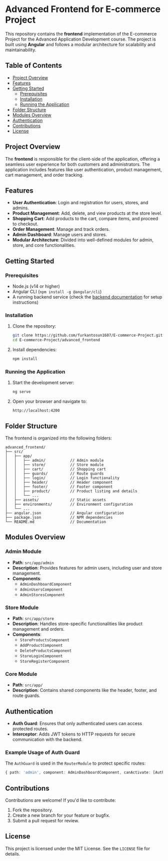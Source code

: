 # Advanced Frontend for E-commerce Project

This repository contains the **frontend** implementation of the E-commerce Project for the Advanced Application Development course. The project is built using **Angular** and follows a modular architecture for scalability and maintainability.

## Table of Contents

- [Project Overview](#project-overview)
- [Features](#features)
- [Getting Started](#getting-started)
  - [Prerequisites](#prerequisites)
  - [Installation](#installation)
  - [Running the Application](#running-the-application)
- [Folder Structure](#folder-structure)
- [Modules Overview](#modules-overview)
- [Authentication](#authentication)
- [Contributions](#contributions)
- [License](#license)

## Project Overview

The **frontend** is responsible for the client-side of the application, offering a seamless user experience for both customers and administrators. The application includes features like user authentication, product management, cart management, and order tracking.

## Features

- **User Authentication**: Login and registration for users, stores, and admins.
- **Product Management**: Add, delete, and view products at the store level.
- **Shopping Cart**: Add products to the cart, compare items, and proceed to checkout.
- **Order Management**: Manage and track orders.
- **Admin Dashboard**: Manage users and stores.
- **Modular Architecture**: Divided into well-defined modules for admin, store, and core functionalities.

## Getting Started

### Prerequisites

- Node.js (v14 or higher)
- Angular CLI (`npm install -g @angular/cli`)
- A running backend service (check the [backend documentation](../backend/README.md) for setup instructions)

### Installation

1. Clone the repository:

   ```bash
   git clone https://github.com/furkantosun1607/E-commerce-Project.git
   cd E-commerce-Project/advanced_frontend
   ```

2. Install dependencies:

   ```bash
   npm install
   ```

### Running the Application

1. Start the development server:

   ```bash
   ng serve
   ```

2. Open your browser and navigate to:

   ```
   http://localhost:4200
   ```

## Folder Structure

The frontend is organized into the following folders:

```
advanced_frontend/
├── src/
│   ├── app/
│   │   ├── admin/           // Admin module
│   │   ├── store/           // Store module
│   │   ├── cart/            // Shopping cart
│   │   ├── guards/          // Route guards
│   │   ├── login/           // Login functionality
│   │   ├── header/          // Header component
│   │   ├── footer/          // Footer component
│   │   ├── product/         // Product listing and details
│   │   └── ...
│   ├── assets/              // Static assets
│   ├── environments/        // Environment configuration
│   └── ...
├── angular.json             // Angular configuration
├── package.json             // NPM dependencies
└── README.md                // Documentation
```

## Modules Overview

### Admin Module

- **Path**: `src/app/admin`
- **Description**: Provides features for admin users, including user and store management.
- **Components**:
  - `AdminDashboardComponent`
  - `AdminUsersComponent`
  - `AdminStoresComponent`

### Store Module

- **Path**: `src/app/store`
- **Description**: Handles store-specific functionalities like product management and orders.
- **Components**:
  - `StoreProductsComponent`
  - `AddProductComponent`
  - `DeleteProductsComponent`
  - `StoreLoginComponent`
  - `StoreRegisterComponent`

### Core Module

- **Path**: `src/app/`
- **Description**: Contains shared components like the header, footer, and route guards.

## Authentication

- **Auth Guard**: Ensures that only authenticated users can access protected routes.
- **Interceptor**: Adds JWT tokens to HTTP requests for secure communication with the backend.

### Example Usage of Auth Guard

The `AuthGuard` is used in the `RouterModule` to protect specific routes:

```ts
{ path: 'admin', component: AdminDashboardComponent, canActivate: [AuthGuard] }
```

## Contributions

Contributions are welcome! If you'd like to contribute:

1. Fork the repository.
2. Create a new branch for your feature or bugfix.
3. Submit a pull request for review.

## License

This project is licensed under the MIT License. See the `LICENSE` file for details.

```
